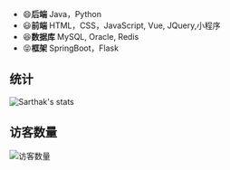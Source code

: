 <!--自定义Github主页-->

- 😄**后端** Java，Python
- 😃**前端** HTML，CSS，JavaScript, Vue, JQuery,小程序
- 😆**数据库** MySQL, Oracle, Redis
- 😝**框架** SpringBoot，Flask

## 统计

![Sarthak's stats](https://github-readme-stats.vercel.app/api?username=wxyShine&show_icons=true)


## 访客数量  

<img align='center' src="https://profile-counter.glitch.me/wxyShine/count.svg" alt="访客数量"/>
